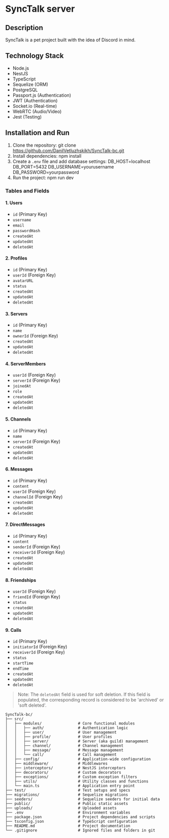# SyncTalk server

## Description

SyncTalk is a pet project built with the idea of Discord in mind.

## Technology Stack

- Node.js
- NestJS
- TypeScript
- Sequelize (ORM)
- PostgreSQL
- Passport.js (Authentication)
- JWT (Authentication)
- Socket.io (Real-time)
- WebRTC (Audio/Video)
- Jest (Testing)

## Installation and Run

1. Clone the repository:
git clone https://github.com/DanilVetluzhskikh/SyncTalk-bc.git
2. Install dependencies:
npm install
3. Create a `.env` file and add database settings:
DB_HOST=localhost
DB_PORT=5432
DB_USERNAME=yourusername
DB_PASSWORD=yourpassword
4. Run the project:
npm run dev

### Tables and Fields

#### 1. Users
  - `id` (Primary Key)
  - `username`
  - `email`
  - `passwordHash`
  - `createdAt`
  - `updatedAt`
  - `deletedAt`

#### 2. Profiles
  - `id` (Primary Key)
  - `userId` (Foreign Key)
  - `avatarURL`
  - `status`
  - `createdAt`
  - `updatedAt`
  - `deletedAt`

#### 3. Servers
  - `id` (Primary Key)
  - `name`
  - `ownerId` (Foreign Key)
  - `createdAt`
  - `updatedAt`
  - `deletedAt`

#### 4. ServerMembers
  - `userId` (Foreign Key)
  - `serverId` (Foreign Key)
  - `joinedAt`
  - `role`
  - `createdAt`
  - `updatedAt`
  - `deletedAt`

#### 5. Channels
  - `id` (Primary Key)
  - `name`
  - `serverId` (Foreign Key)
  - `createdAt`
  - `updatedAt`
  - `deletedAt`

#### 6. Messages
  - `id` (Primary Key)
  - `content`
  - `userId` (Foreign Key)
  - `channelId` (Foreign Key)
  - `createdAt`
  - `updatedAt`
  - `deletedAt`

#### 7. DirectMessages
  - `id` (Primary Key)
  - `content`
  - `senderId` (Foreign Key)
  - `receiverId` (Foreign Key)
  - `createdAt`
  - `updatedAt`
  - `deletedAt`

#### 8. Friendships
  - `userId` (Foreign Key)
  - `friendId` (Foreign Key)
  - `status`
  - `createdAt`
  - `updatedAt`
  - `deletedAt`

#### 9. Calls
  - `id` (Primary Key)
  - `initiatorId` (Foreign Key)
  - `receiverId` (Foreign Key)
  - `status`
  - `startTime`
  - `endTime`
  - `createdAt`
  - `updatedAt`
  - `deletedAt`

> Note: The `deletedAt` field is used for soft deletion. If this field is populated, the corresponding record is considered to be 'archived' or 'soft deleted'.


```plaintext
SyncTalk-bc/
├── src/
│   ├── modules/                # Core functional modules
│   │   ├── auth/               # Authentication logic
│   │   ├── user/               # User management
│   │   ├── profile/            # User profiles
│   │   ├── server/             # Server (aka guild) management
│   │   ├── channel/            # Channel management
│   │   ├── message/            # Message management
│   │   └── call/               # Call management
│   ├── config/                 # Application-wide configuration
│   ├── middleware/             # Middlewares
│   ├── interceptors/           # NestJS interceptors
│   ├── decorators/             # Custom decorators
│   ├── exceptions/             # Custom exception filters
│   ├── utils/                  # Utility classes and functions
│   └── main.ts                 # Application entry point
├── test/                       # Test setups and specs
├── migrations/                 # Sequelize migrations
├── seeders/                    # Sequelize seeders for initial data
├── public/                     # Public static assets
├── uploads/                    # Uploaded assets
├── .env                        # Environment variables
├── package.json                # Project dependencies and scripts
├── tsconfig.json               # TypeScript configuration
├── README.md                   # Project documentation
└── .gitignore                  # Ignored files and folders in git